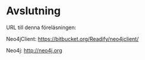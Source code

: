 # Avslutning

URL till denna föreläsningen:


Neo4jClient:
https://bitbucket.org/Readify/neo4jclient/

Neo4j:
http://neo4j.org

